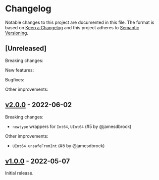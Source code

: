 # Changelog

Notable changes to this project are documented in this file. The format is based on [Keep a Changelog](https://keepachangelog.com/en/1.0.0/) and this project adheres to [Semantic Versioning](https://semver.org/spec/v2.0.0.html).

## [Unreleased]

Breaking changes:

New features:

Bugfixes:

Other improvements:


## [v2.0.0](https://github.com/purescript-contrib/purescript-int64/releases/tag/v1.0.0) - 2022-06-02

Breaking changes:

- `newtype` wrappers for `Int64`, `UInt64` (#5 by @jamesdbrock)

Other improvements:

- `UInt64.unsafeFromInt` (#5 by @jamesdbrock)

## [v1.0.0](https://github.com/purescript-contrib/purescript-int64/releases/tag/v1.0.0) - 2022-05-07

Initial release.
